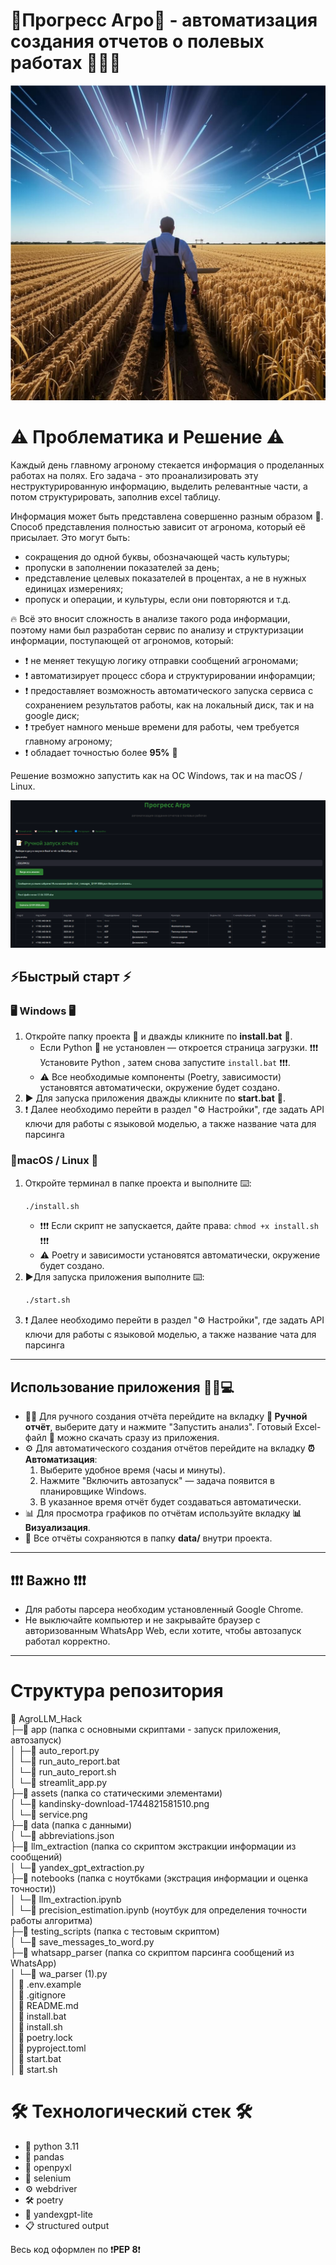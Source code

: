 # 🚀Прогресс Агро🚜 - автоматизация создания отчетов о полевых работах 🌿🌾🌻

![Прогресс Агро](https://github.com/OZheRelieV/AgroLLM_Hack/blob/main/assets/kandinsky-download-1744821581510.png)

# ⚠️ Проблематика и Решение ⚠️ 
Каждый день главному агроному стекается информация о проделанных работах на полях. Его задача - это проанализировать эту неструктурированную информацию, выделить релевантные части, а потом структурировать, заполнив excel таблицу.

Информация может быть представлена совершенно разным образом 🤔. Способ представления полностью зависит от агронома, который её присылает.  Это могут быть:
- сокращения до одной буквы, обозначающей часть культуры;
- пропуски в заполнении показателей за день;
- представление целевых показателей в процентах, а не в нужных единицах измерениях;
- пропуск и операции, и культуры, если они повторяются и т.д.

🔥 Всё это вносит сложность в анализе такого рода информации, поэтому нами был разработан сервис по анализу и структуризации информации, поступающей от агрономов, который:
- ❗ не меняет текущую логику отправки сообщений агрономами;
- ❗ автоматизирует процесс сбора и структурировании инфорамции;
- ❗ предоставляет возможность автоматического запуска сервиса с сохранением результатов работы, как на локальный диск, так и на google диск;
- ❗ требует намного меньше времени для работы, чем требуется главному агроному;
- ❗ обладает точностью более **95%** 🎯

Решение возможно запустить как на ОС Windows, так и на macOS / Linux. 

![Прогресс Агро](https://github.com/OZheRelieV/AgroLLM_Hack/blob/main/assets/service.png)

## ⚡Быстрый старт ⚡

### 🖥 Windows 🖥 

1. Откройте папку проекта 📁 и дважды кликните по **install.bat** 📄.
   - Если Python 🐍 не установлен — откроется страница загрузки. ❗❗❗ Установите Python , затем снова запустите `install.bat` ❗❗❗.
   - ⚠️ Все необходимые компоненты (Poetry, зависимости) установятся автоматически, окружение будет создано.
2. ▶️ Для запуска приложения дважды кликните по **start.bat** 📄.
3. ❗ Далее необходимо перейти в раздел "⚙️ Настройки", где задать API ключи для работы с языковой моделью, а также название чата для парсинга

### 🐧macOS / Linux 🐧

1. Откройте терминал в папке проекта и выполните ⌨️:
   ```sh
   ./install.sh
   ```
   - ❗❗❗ Если скрипт не запускается, дайте права: `chmod +x install.sh` ❗❗❗
   - ⚠️ Poetry и зависимости установятся автоматически, окружение будет создано.
2. ▶️Для запуска приложения выполните ⌨️:
   ```sh
   ./start.sh
   ```
3. ❗ Далее необходимо перейти в раздел "⚙️ Настройки", где задать API ключи для работы с языковой моделью, а также название чата для парсинга

---

## Использование приложения 🚀🚜💻


- 🧑‍💻 Для ручного создания отчёта перейдите на вкладку **📝 Ручной отчёт**, выберите дату и нажмите "Запустить анализ". Готовый Excel-файл 📄 можно скачать сразу из приложения.
- ⚙️ Для автоматического создания отчётов перейдите на вкладку **⏰ Автоматизация**:
  1. Выберите удобное время (часы и минуты).
  2. Нажмите "Включить автозапуск" — задача появится в планировщике Windows.
  3. В указанное время отчёт будет создаваться автоматически.
- 📊 Для просмотра графиков по отчётам используйте вкладку **📊 Визуализация**.
- 📝 Все отчёты сохраняются в папку **data/** внутри проекта.

---

## ❗❗❗ Важно ❗❗❗

- Для работы парсера необходим установленный Google Chrome.
- Не выключайте компьютер и не закрывайте браузер с авторизованным WhatsApp Web, если хотите, чтобы автозапуск работал корректно.

---

# Структура репозитория
📁 AgroLLM_Hack  
├─📁 app (папка с основными скриптами - запуск приложения, автозапуск)  
│ ├─📄 auto_report.py  
│ └─📄 run_auto_report.bat  
│ └─📄 run_auto_report.sh  
│ └─📄 streamlit_app.py  
├─📁 assets (папка со статическими элементами)  
│ └─📄 kandinsky-download-1744821581510.png  
│ └─📄 service.png  
├─📁 data (папка с данными)  
│ └─📄 abbreviations.json  
├─📁 llm_extraction (папка со скриптом экстракции информации из сообщений)  
│ └─📄 yandex_gpt_extraction.py  
├─📁 notebooks (папка с ноутбками (экстрация информации и оценка точности))  
│ └─📄 llm_extraction.ipynb  
│ └─📄 precision_estimation.ipynb (ноутбук для определения точности работы алгоритма)  
├─📁 testing_scripts (папка с тестовым скриптом)  
│ └─📄 save_messages_to_word.py  
├─📁 whatsapp_parser (папка со скриптом парсинга сообщений из WhatsApp)  
│ └─📄 wa_parser (1).py  
│ 📄 .env.example  
│ 📄 .gitignore  
│ 📄 README.md  
│ 📄 install.bat  
│ 📄 install.sh  
│ 📄 poetry.lock  
│ 📄 pyproject.toml  
│ 📄 start.bat  
│ 📄 start.sh  

# 🛠️ Технологический стек 🛠️ 

- 🐍 python 3.11
- 🐼 pandas
- 📄 openpyxl
- 🤖 selenium
- ⚙️ webdriver
- 🛠️ poetry
- 🧠 yandexgpt-lite
- 📋 structured output

Весь код оформлен по ❗**PEP 8**❗

